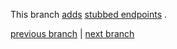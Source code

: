 This branch
[adds](https://github.com/gomatic/go-kit-phases/compare/03-service-basic-tests...04-endpoints-stubs)
[stubbed endpoints](../internal/api/moody/endpoint/self/set.go)
.

[previous branch](../../03-service-basic-tests/docs#readme)
| [next branch](../../05-transformations/docs#readme)
